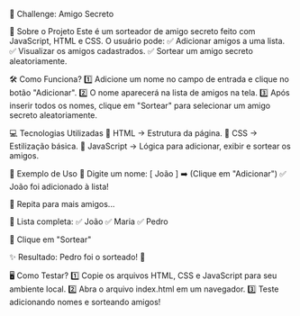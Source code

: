 🎁 Challenge: Amigo Secreto

📌 Sobre o Projeto
Este é um sorteador de amigo secreto feito com JavaScript, HTML e CSS.
O usuário pode:
✅ Adicionar amigos a uma lista.
✅ Visualizar os amigos cadastrados.
✅ Sortear um amigo secreto aleatoriamente.

🛠️ Como Funciona?
1️⃣ Adicione um nome no campo de entrada e clique no botão "Adicionar".
2️⃣ O nome aparecerá na lista de amigos na tela.
3️⃣ Após inserir todos os nomes, clique em "Sortear" para selecionar um amigo secreto aleatoriamente.

💻 Tecnologias Utilizadas
🚀 HTML → Estrutura da página.
🎨 CSS → Estilização básica.
🧠 JavaScript → Lógica para adicionar, exibir e sortear os amigos.

📌 Exemplo de Uso
💬 Digite um nome: [ João ] ➡️ (Clique em "Adicionar")
✅ João foi adicionado à lista!

🔄 Repita para mais amigos...

🛑 Lista completa:
✅ João ✅ Maria ✅ Pedro

🎲 Clique em "Sortear"

✨ Resultado: Pedro foi o sorteado! 🎉

🖥️ Como Testar?
1️⃣ Copie os arquivos HTML, CSS e JavaScript para seu ambiente local.
2️⃣ Abra o arquivo index.html em um navegador.
3️⃣ Teste adicionando nomes e sorteando amigos!

